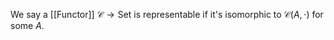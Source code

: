 We say a [[Functor]] $\mathcal{C}\to \mathrm{Set}$ is representable if it's isomorphic to $\mathcal{C}(A,\cdot)$ for some $A$.